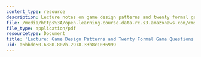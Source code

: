 ```yaml
---
content_type: resource
description: Lecture notes on game design patterns and twenty formal game questions.
file: /media/https%3A/open-learning-course-data-rc.s3.amazonaws.com/cms-608-game-design-spring-2008/a6bbde506380807b297833b8c1036999_MITCMS_608s08_lec05.pdf
file_type: application/pdf
resourcetype: Document
title: 'Lecture: Game Design Patterns and Twenty Formal Game Questions'
uid: a6bbde50-6380-807b-2978-33b8c1036999
---
```


